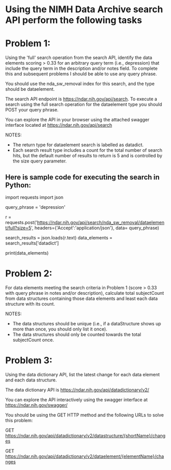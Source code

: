Using the NIMH Data Archive search API perform the following tasks
==================================================================

# Problem 1:

Using the 'full' search operation from the search API, identify the data elements scoring > 0.33 for an arbitrary query term (i.e., depression) that include the query term in the description and/or notes field. To complete this and subsequent problems I should be able to use any query phrase.

You should use the nda_sw_removal index for this search, and the type should be dataelement. 

The search API endpoint is https://ndar.nih.gov/api/search.  To execute a search using the full search operation for the dataelement type you should POST your query phrase.

You can explore the API in your browser using the attached swagger interface located at https://ndar.nih.gov/api/search

NOTES:
- The return type for dataelement search is labelled as datadict.
- Each search result type includes a count for the total number of search hits, but the default number of results to return is 5 and is controlled by the size query parameter.

## Here is sample code for executing the search in Python:

import requests
import json

query_phrase = 'depression'

r = requests.post('https://ndar.nih.gov/api/search/nda_sw_removal/dataelement/full?size=5',
                  headers={'Accept':'application/json'},
                  data= query_phrase)
                  
search_results = json.loads(r.text)
data_elements = search_results['datadict']

print(data_elements)

# Problem 2:

For data elements meeting the search criteria in Problem 1 (score > 0.33 with query phrase in notes and/or description), calculate total subjectCount from data structures containing those data elements and least each data structure with its count.

NOTES: 
- The data structures should be unique (i.e., if a dataStructure shows up more than once, you should only list it once).
- The data structures should only be counted towards the total subjectCount once.

# Problem 3:

Using the data dictionary API, list the latest change for each data element and each data structure.

The data dictionary API is https://ndar.nih.gov/api/datadictionary/v2/

You can explore the API interactively using the swagger interface at https://ndar.nih.gov/swagger/

You should be using the GET HTTP method and the following URLs to solve this problem:

GET https://ndar.nih.gov/api/datadictionary/v2/datastructure/{shortName}/changes

GET https://ndar.nih.gov/api/datadictionary/v2/dataelement/{elementName}/changes



